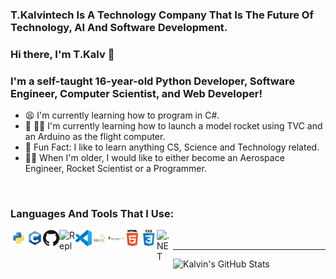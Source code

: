 ### T.Kalvintech Is A Technology Company That Is The Future Of Technology, AI And Software Development.

### Hi there, I'm T.Kalv 👋

### I'm a self-taught 16-year-old Python Developer, Software Engineer, Computer Scientist, and Web Developer!
- 😫 I'm currently learning how to program in C#.
- 🚀 👨‍🚀 I'm currently learning how to launch a model rocket using TVC and an Arduino as the flight computer. 
- 🧠 Fun Fact: I like to learn anything CS, Science and Technology related.
- 👨‍🎓 When I'm older, I would like to either become an Aerospace Engineer, Rocket Scientist or a Programmer.
<br />

### Languages And Tools That I Use:

[<img align="left" alt="Python" width="26px" src="https://raw.githubusercontent.com/github/explore/80688e429a7d4ef2fca1e82350fe8e3517d3494d/topics/python/python.png" />][Python]
[<img align="left" alt="Python" width="26px" src="https://raw.githubusercontent.com/github/explore/80688e429a7d4ef2fca1e82350fe8e3517d3494d/topics/c/c.png" />][C]
[<img align="left" alt="GitHub" width="26px" src="https://raw.githubusercontent.com/github/explore/78df643247d429f6cc873026c0622819ad797942/topics/github/github.png" />][GitHub]
[<img align="left" alt="Repl" width="26px" src="https://simpleicons.org/icons/repl-dot-it.svg" />][Repl]
[<img align="left" alt="Visual Studio Code" width="26px" src="https://raw.githubusercontent.com/github/explore/80688e429a7d4ef2fca1e82350fe8e3517d3494d/topics/visual-studio-code/visual-studio-code.png" />][Visual Studio Code]
[<img align="left" alt="MySQL" width="26px" src="https://raw.githubusercontent.com/github/explore/80688e429a7d4ef2fca1e82350fe8e3517d3494d/topics/mysql/mysql.png" />][MySQL]
[<img align="left" alt="MongoDB" width="26px" src="https://raw.githubusercontent.com/github/explore/80688e429a7d4ef2fca1e82350fe8e3517d3494d/topics/mongodb/mongodb.png" />][MongoDB]
[<img align="left" alt="HTML5" width="26px" src="https://raw.githubusercontent.com/github/explore/80688e429a7d4ef2fca1e82350fe8e3517d3494d/topics/html/html.png" />][HTML5]
[<img align="left" alt="CSS3" width="26px" src="https://raw.githubusercontent.com/github/explore/80688e429a7d4ef2fca1e82350fe8e3517d3494d/topics/css/css.png" />][CSS3]
[<img align="left" alt=".NET" width="26px" src="https://raw.githubusercontent.com/github/explore/80688e429a7d4ef2fca1e82350fe8e3517d3494d/topics/.net/.net.png" />][.NET]
<br />

---


<img align="left" alt="Kalvin's GitHub Stats" src="https://github-readme-stats.vercel.app/api?username=T-Kalv&show_icons=true&hide_border=true" />



[Python]: https://www.python.org/
[GitHub]: https://github.com/windous22
[Repl]: https://repl.it
[Visual Studio Code]: https://code.visualstudio.com/
[MySQL]: https://www.mysql.com/
[MongoDB]: https://www.mongodb.com/
[HTML5]: https://developer.mozilla.org/en-US/docs/Web/Guide/HTML/HTML5
[CSS3]: https://developer.mozilla.org/en-US/docs/Archive/CSS3
[C]: https://www.w3schools.in/c-tutorial/
[.NET]: https://dotnet.microsoft.com/en-us/
